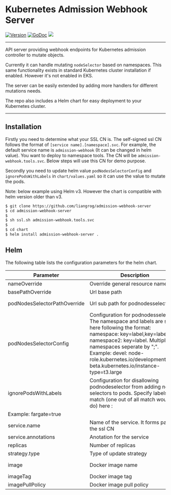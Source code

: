 # Kubernetes Admission Webhook Server
[![Version](https://img.shields.io/github/v/release/liangrog/admission-webhook-server)](https://github.com/liangrog/admission-webhook-server/releases)
[![GoDoc](https://godoc.org/github.com/liangrog/admission-webhook-server?status.svg)](https://godoc.org/github.com/liangrog/admission-webhook-server)
![](https://github.com/liangrog/admission-webhook-server/workflows/Release/badge.svg)

---

API server providing webhook endpoints for Kubernetes admission controller to mutate objects. 

Currently it can handle mutating `nodeSelector` based on namespaces. This same functionality exists in standard Kubernetes cluster installation if enabled. However it's not enabled in EKS. 

The server can be easily extended by adding more handlers for different mutations needs.

The repo also includes a Helm chart for easy deployment to your Kubernetes cluster.

---

## Installation
Firstly you need to determine what your SSL CN is. The self-signed ssl CN follows the format of `[service name].[namespace].svc`. For example, the default service name is `admission-webhook` (It can be changed in helm value). You want to deploy to namespace tools. The CN will be `admission-webhook.tools.svc`. Below steps will use this CN for demo purpose.

Secondly you need to update helm value `podNodesSelectorConfig` and `ignorePodsWithLabels` in `chart/values.yaml` so it can use the value to mutate the pods. 

Note: below example using Helm v3. However the chart is compatible with helm version older than v3.

```sh
$ git clone https://github.com/liangrog/admission-webhook-server
$ cd admission-webhook-server
$
$ sh ssl.sh admission-webhook.tools.svc
$
$ cd chart
$ helm install admission-webhook-server .
```

## Helm 
The following table lists the configuration parameters for the helm chart.

| Parameter  | Description  | Default  | 
|---|---|---|
| nameOverride  | Override general resource name   |   |
| basePathOverride  | Url base path   | mutate  | 
| podNodesSelectorPathOverride  | Url sub path for podnodesselector  | pod-nodes-selector  |
| podNodesSelectorConfig  | Configuration for podnodesselector. The namespace and labels are set here following the format: namespace: key=label,key=label; namespace2: key=label. Multiple namespaces seperate by ";". Example: devel: node-role.kubernetes.io/development=true, beta.kubernetes.io/instance-type=t3.large  |   |
| ignorePodsWithLabels | Configuration for disallowing podnodeselector from adding node selectors to pods. Specify labels to match (one out of all match would do) here : 
Example: fargate=true | |
| service.name  | Name of the service. It forms part of the ssl CN  | admission-webhook  |
| service.annotations  | Anotation for the service  | {} |
| replicas | Number of replicas  | 1  |
| strategy.type  | Type of update strategy  | RollingUpdate  |
| image  | Docker image name  | liangrog/admission-webhook-server  |
| imageTag  | Docker image tag  | latest  |
| imagePullPolicy  | Docker image pull policy  | Always  |
